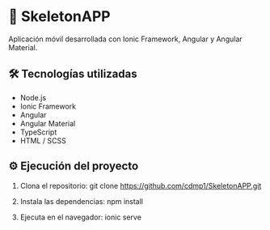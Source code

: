 # 📱 SkeletonAPP
Aplicación móvil desarrollada con Ionic Framework, Angular y Angular Material.

## 🛠️ Tecnologías utilizadas
- Node.js  
- Ionic Framework  
- Angular  
- Angular Material  
- TypeScript  
- HTML / SCSS  

## ⚙️ Ejecución del proyecto
1) Clona el repositorio: git clone https://github.com/cdmp1/SkeletonAPP.git

2) Instala las dependencias: npm install

3) Ejecuta en el navegador: ionic serve
